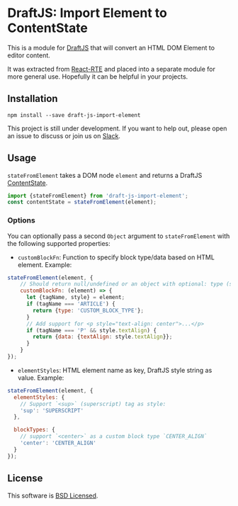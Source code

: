 # DraftJS: Import Element to ContentState

This is a module for [DraftJS](https://github.com/facebook/draft-js) that will convert an HTML DOM Element to editor content.

It was extracted from [React-RTE](https://react-rte.org) and placed into a separate module for more general use. Hopefully it can be helpful in your projects.

## Installation

    npm install --save draft-js-import-element

This project is still under development. If you want to help out, please open an issue to discuss or join us on [Slack](https://draftjs.slack.com/).

## Usage

`stateFromElement` takes a DOM node `element` and returns a DraftJS [ContentState](https://facebook.github.io/draft-js/docs/api-reference-content-state.html).

```javascript
import {stateFromElement} from 'draft-js-import-element';
const contentState = stateFromElement(element);
```

### Options

You can optionally pass a second `Object` argument to `stateFromElement` with the following supported properties:

- `customBlockFn`: Function to specify block type/data based on HTML element. Example:
```js
stateFromElement(element, {
    // Should return null/undefined or an object with optional: type (string); data (plain object)
    customBlockFn: (element) => {
      let {tagName, style} = element;
      if (tagName === 'ARTICLE') {
        return {type: 'CUSTOM_BLOCK_TYPE'};
      }
      // Add support for <p style="text-align: center">...</p>
      if (tagName === 'P' && style.textAlign) {
        return {data: {textAlign: style.textAlign}};
      }
    }
});
```

- `elementStyles`: HTML element name as key, DraftJS style string as value. Example:
```js
stateFromElement(element, {
  elementStyles: {
    // Support `<sup>` (superscript) tag as style:
    'sup': 'SUPERSCRIPT'
  },

  blockTypes: {
    // support `<center>` as a custom block type `CENTER_ALIGN`
    'center': 'CENTER_ALIGN'
  }
});
```

## License

This software is [BSD Licensed](/LICENSE).
